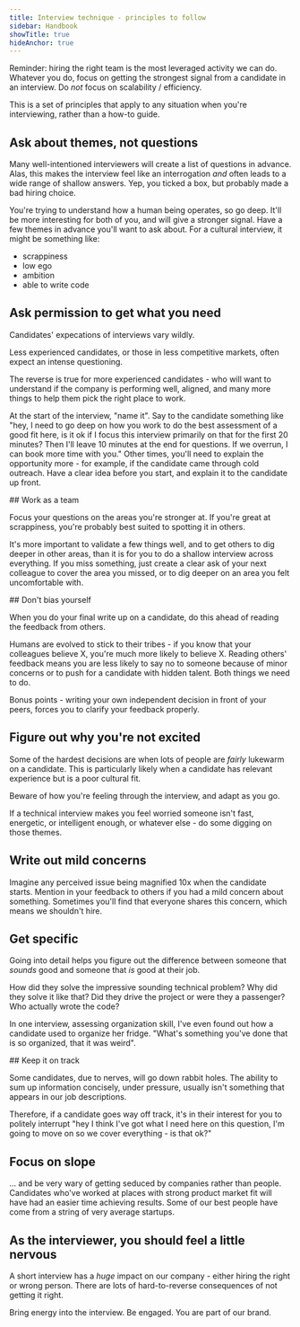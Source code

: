 ```yaml
---
title: Interview technique - principles to follow
sidebar: Handbook
showTitle: true
hideAnchor: true
---
```


Reminder: hiring the right team is the most leveraged activity we can do. Whatever you do, focus on getting the strongest signal from a candidate in an interview. Do _not_ focus on scalability / efficiency.

This is a set of principles that apply to any situation when you're interviewing, rather than a how-to guide.

## Ask about themes, not questions

Many well-intentioned interviewers will create a list of questions in advance. Alas, this makes the interview feel like an interrogation _and_ often leads to a wide range of shallow answers. Yep, you ticked a box, but probably made a bad hiring choice.

You're trying to understand how a human being operates, so go deep. It'll be more interesting for both of you, and will give a stronger signal. Have a few themes in advance you'll want to ask about. For a cultural interview, it might be something like:

* scrappiness
* low ego
* ambition
* able to write code

## Ask permission to get what you need

Candidates' expecations of interviews vary wildly.

Less experienced candidates, or those in less competitive markets, often expect an intense questioning.

The reverse is true for more experienced candidates - who will want to understand if the company is performing well, aligned, and many more things to help them pick the right place to work.

At the start of the interview, "name it". Say to the candidate something like "hey, I need to go deep on how you work to do the best assessment of a good fit here, is it ok if I focus this interview primarily on that for the first 20 minutes? Then I'll leave 10 minutes at the end for questions. If we overrun, I can book more time with you." Other times, you'll need to explain the opportunity more - for example, if the candidate came through cold outreach. Have a clear idea before you start, and explain it to the candidate up front.

## Work as a team

Focus your questions on the areas you're stronger at. If you're great at scrappiness, you're probably best suited to spotting it in others.

It's more important to validate a few things well, and to get others to dig deeper in other areas, than it is for you to do a shallow interview across everything. If you miss something, just create a clear ask of your next colleague to cover the area you missed, or to dig deeper on an area you felt uncomfortable with.

## Don't bias yourself

When you do your final write up on a candidate, do this ahead of reading the feedback from others.

Humans are evolved to stick to their tribes - if you know that your colleagues believe X, you're much more likely to believe X. Reading others' feedback means you are less likely to say no to someone because of minor concerns or to push for a candidate with hidden talent. Both things we need to do.

Bonus points - writing your own independent decision in front of your peers, forces you to clarify your feedback properly.

## Figure out why you're not excited

Some of the hardest decisions are when lots of people are _fairly_ lukewarm on a candidate. This is particularly likely when a candidate has relevant experience but is a poor cultural fit.

Beware of how you're feeling through the interview, and adapt as you go.

If a technical interview makes you feel worried someone isn't fast, energetic, or intelligent enough, or whatever else - do some digging on those themes.

## Write out mild concerns

Imagine any perceived issue being magnified 10x when the candidate starts. Mention in your feedback to others if you had a mild concern about something. Sometimes you'll find that everyone shares this concern, which means we shouldn't hire.

## Get specific

Going into detail helps you figure out the difference between someone that _sounds_ good and someone that _is_ good at their job.

How did they solve the impressive sounding technical problem? Why did they solve it like that? Did they drive the project or were they a passenger? Who actually wrote the code?

In one interview, assessing organization skill, I've even found out how a candidate used to organize her fridge. "What's something you've done that is so organized, that it was weird".

## Keep it on track

Some candidates, due to nerves, will go down rabbit holes. The ability to sum up information concisely, under pressure, usually isn't something that appears in our job descriptions.

Therefore, if a candidate goes way off track, it's in their interest for you to politely interrupt "hey I think I've got what I need here on this question, I'm going to move on so we cover everything - is that ok?"

## Focus on slope

... and be very wary of getting seduced by companies rather than people. Candidates who've worked at places with strong product market fit will have had an easier time achieving results. Some of our best people have come from a string of very average startups.

## As the interviewer, you should feel a little nervous

A short interview has a _huge_ impact on our company - either hiring the right or wrong person. There are lots of hard-to-reverse consequences of not getting it right.

Bring energy into the interview. Be engaged. You are part of our brand.
